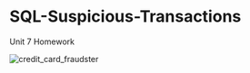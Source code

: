 # SQL-Suspicious-Transactions
Unit 7 Homework


![credit_card_fraudster](https://user-images.githubusercontent.com/89318890/165641354-39d0677c-86e3-458e-a572-b3f34b945c2f.jpg)
